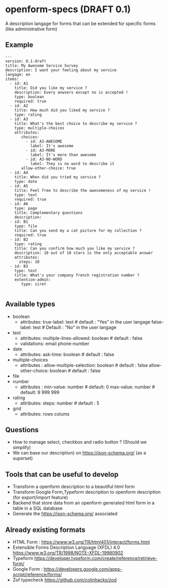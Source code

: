 # openform-specs (DRAFT 0.1)

A description langage for forms that can be extended for specific forms (like administrative form)

## Example 
```
---
version: 0.1-draft
title: My Awesome Service Survey
description: I want your feeling about my service
langage: en
items: 
  - id: A1
    title: Did you like my service ?
    description: Every anwsers except no is accepted !
    type: boolean
    required: true
  - id: A2
    title: How much did you liked my service ?
    type: rating      
  - id: A3
    title: What's the best choice to describe my service ?
    type: multiple-choices
    attributes:
       choices:
         - id: A3-AWESOME
           label: It's awesome
         - id: A3-MORE
           label: It's more than awesome
         - id: A3-NO-WORD
           label: They is no word to describe it
       allow-other-choice: true
  - id: A4
    title: When did you tried my service ?
    type: date
  - id: A5
    title: Feel free to describe the awesomeness of my service !
    type: text
    required: true
  - id: A6
    type: page
    title: Complementary questions
    description: 
  - id: B1
    type: file
    title: Can you send my a cat picture for my collection ?
    required: true
  - id: B2 
    type: rating
    title: Can you confirm how much you like my service ?
    description: 10 out of 10 stars is the only acceptable answer
    attributes:
      steps: 10
  - id: B3
    type: text
    title: What's your company french registration number ?
    extention-admin:
       type: siret
    
```

## Available types
- boolean
  - attributes:
      true-label: text # default : "Yes" in the user langage
      false-label: test # Default : "No" in the user langage
- text
  - attributes:
      multiple-lines-allowed: boolean # default : false
  - validations:
      email
      phone-number 
- date
  - attributes:
      ask-time: boolean # default : false
- multiple-choices
  - attributes : 
      allow-multiple-selection: boolean # default : false
      allow-other-choice: boolean # default : false
- file
- number
  - attributes : 
      min-value: number # default: 0
      max-value: number # default: 9 999 999 
- rating
   - attributes: 
       steps: number # default : 5
- grid
   - attributes: 
       rows
       colums

## Questions
- How to manage select, checkbox and radio button ? (Should we simplify)
- We can base our description) on https://json-schema.org/ (as a superset)

## Tools that can be useful to develop
- Transform a openform description to a beautiful html form
- Transform Google Form,Typeform description to openform description (for export/import feature)
- Backend that store data from an openform generated html form in a table in a SQL database
- Generate the https://json-schema.org/ associated

## Already existing formats

- HTML Form : https://www.w3.org/TR/html401/interact/forms.html
- Extensible Forms Description Language (XFDL) 4.0
 https://www.w3.org/TR/1998/NOTE-XFDL-19980902
- Typeform https://developer.typeform.com/create/reference/retrieve-form/
- Google Form : https://developers.google.com/apps-script/reference/forms/
- Zof typecheck  https://github.com/colinhacks/zod
